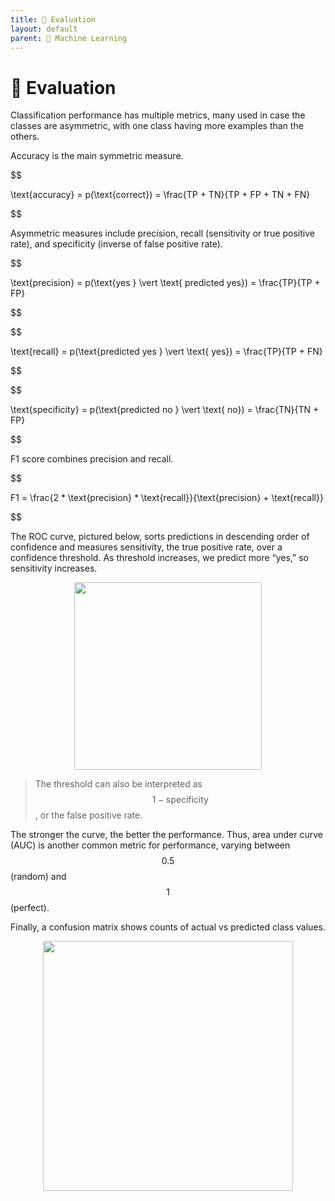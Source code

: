 ```yaml
---
title: 💯 Evaluation
layout: default
parent: 🤖 Machine Learning
---
```


# 💯 Evaluation

Classification performance has multiple metrics, many used in case the classes are asymmetric, with one class having more examples than the others.

Accuracy is the main symmetric measure.

$$

\text{accuracy} = p(\text{correct}) = \frac{TP + TN}{TP + FP + TN + FN}

$$

Asymmetric measures include precision, recall (sensitivity or true positive rate), and specificity (inverse of false positive rate).

$$

\text{precision} = p(\text{yes } \vert \text{ predicted yes}) = \frac{TP}{TP + FP}

$$

$$

\text{recall} = p(\text{predicted yes } \vert \text{ yes}) = \frac{TP}{TP + FN}

$$

$$

\text{specificity} = p(\text{predicted no } \vert \text{ no}) = \frac{TN}{TN + FP}

$$

F1 score combines precision and recall.

$$

F1 = \frac{2 * \text{precision} * \text{recall}}{\text{precision} + \text{recall}}

$$

The ROC curve, pictured below, sorts predictions in descending order of confidence and measures sensitivity, the true positive rate, over a confidence threshold. As threshold increases, we predict more “yes,” so sensitivity increases.

<div style="text-align:center">
<img src="{{ site.url }}{{ site.baseurl }}/notes/Attachments/20221229103220.png?raw=true" width="300"/>
</div>

> The threshold can also be interpreted as $$1 - \text{specificity}$$, or the false positive rate.

The stronger the curve, the better the performance. Thus, area under curve (AUC) is another common metric for performance, varying between $$0.5$$ (random) and $$1$$ (perfect).

Finally, a confusion matrix shows counts of actual vs predicted class values.
<div style="text-align:center">
<img src="{{ site.url }}{{ site.baseurl }}/notes/Attachments/20221229103221.png?raw=true" width="400"/>
</div>